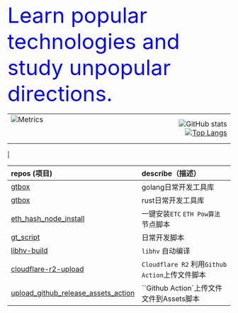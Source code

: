 <font size=20 color=blue>Learn popular technologies and study unpopular directions.</font>

|||
|:-|-:|
| ![Metrics](https://metrics.lecoq.io/george012?template=classic&base=header%2C%20activity%2C%20community%2C%20repositories%2C%20metadata&base.indepth=false&base.hireable=false&base.skip=false&config.timezone=Asia%2FShanghai)  &nbsp; &nbsp; &nbsp; &nbsp; &nbsp; &nbsp; &nbsp; &nbsp; &nbsp; &nbsp; &nbsp; &nbsp; &nbsp; &nbsp; &nbsp; &nbsp; &nbsp; &nbsp; &nbsp; &nbsp; &nbsp; &nbsp; &nbsp; &nbsp; &nbsp; &nbsp; &nbsp; &nbsp; &nbsp; &nbsp; &nbsp; &nbsp; &nbsp; &nbsp; &nbsp; &nbsp; &nbsp; &nbsp; &nbsp; &nbsp; &nbsp; &nbsp; &nbsp; &nbsp; &nbsp; &nbsp; &nbsp; &nbsp; &nbsp; &nbsp; &nbsp; &nbsp; &nbsp; &nbsp; &nbsp; &nbsp; &nbsp; &nbsp; &nbsp; &nbsp; &nbsp; &nbsp; &nbsp; &nbsp; &nbsp; &nbsp; &nbsp; &nbsp; &nbsp; &nbsp; &nbsp; &nbsp; &nbsp; &nbsp; &nbsp; &nbsp; &nbsp; &nbsp; &nbsp; &nbsp; &nbsp; &nbsp; &nbsp; &nbsp; &nbsp; &nbsp; &nbsp; &nbsp; &nbsp; &nbsp; &nbsp; &nbsp;| ![GitHub stats](https://github-readme-stats.vercel.app/api?username=george012&show_icons=true&theme=great-gatsby&include_all_commits=true&count_private=true) [![Top Langs](https://github-readme-stats.vercel.app/api/top-langs/?username=george012&hide=css,scss,html&layout=compact&langs_count=10)](https://github.com/anuraghazra/github-readme-stats)
 |

|repos (项目)|describe（描述）|
|:-|:-|
|[gtbox](https://github.com/george012/gtbox)|golang日常开发工具库|
|[gtbox](https://github.com/george012/rs_box)|rust日常开发工具库|
|[eth_hash_node_install](https://github.com/george012/eth_hash_node_install)|一键安装`ETC` `ETH Pow算法`节点脚本|
|[gt_script](https://github.com/george012/gt_script)|日常开发脚本|
|[libhv-build](https://github.com/george012/libhv-build)|`libhv` 自动编译|
|[cloudflare-r2-upload](https://github.com/george012/cloudflare-r2-upload)|`Cloudflare R2` 利用`Github Action`上传文件脚本|
|[upload_github_release_assets_action](https://github.com/george012/upload_github_release_assets_action)|``Github Action`上传文件文件到Assets脚本|

